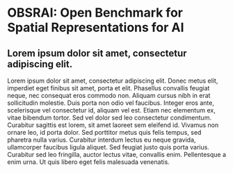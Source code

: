 # OBSRAI: Open Benchmark for Spatial Representations for AI

## Lorem ipsum dolor sit amet, consectetur adipiscing elit.

Lorem ipsum dolor sit amet, consectetur adipiscing elit. Donec metus elit, imperdiet eget finibus sit amet, porta et elit. Phasellus convallis feugiat neque, nec consequat eros commodo non. Aliquam cursus nibh in erat sollicitudin molestie. Duis porta non odio vel faucibus. Integer eros ante, scelerisque vel consectetur id, aliquam vel est. Etiam nec elementum ex, vitae bibendum tortor. Sed vel dolor sed leo consectetur condimentum. Curabitur sagittis est lorem, sit amet laoreet sem eleifend id. Vivamus non ornare leo, id porta dolor. Sed porttitor metus quis felis tempus, sed pharetra nulla varius. Curabitur interdum lectus eu neque gravida, ullamcorper faucibus ligula aliquet. Sed feugiat justo quis porta varius. Curabitur sed leo fringilla, auctor lectus vitae, convallis enim. Pellentesque a enim urna. Ut quis libero eget felis malesuada venenatis.

